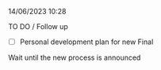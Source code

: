 14/06/2023 10:28

TO DO / Follow up

- [ ] Personal development plan for new Final 

Wait until the new process is announced